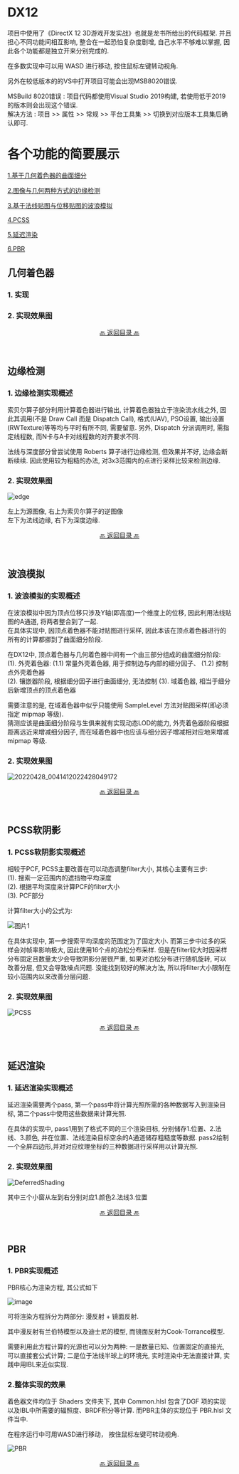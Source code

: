 # DX12
项目中使用了《DirectX 12 3D游戏开发实战》也就是龙书所给出的代码框架.  并且担心不同功能间相互影响, 整合在一起恐怕复杂度剧增, 自己水平不够难以掌握, 因此各个功能都是独立开来分别完成的.  

在多数实现中可以用 WASD 进行移动, 按住鼠标左键转动视角.  

另外在较低版本的的VS中打开项目可能会出现MSB8020错误.  

MSBuild 8020错误 : 项目代码都使用Visual Studio 2019构建, 若使用低于2019的版本则会出现这个错误.  
解决方法 : 项目 >> 属性 >> 常规 >> 平台工具集 >> 切换到对应版本工具集后确认即可.  


# **各个功能的简要展示**  

[1.基于几何着色器的曲面细分](#几何着色器)

[2.图像与几何两种方式的边缘检测](#边缘检测)

[3.基于法线贴图与位移贴图的波浪模拟](#波浪模拟)

[4.PCSS](#PCSS软阴影)

[5.延迟渲染](#延迟渲染)

[6.PBR](#PBR)

## 几何着色器
### 1. 实现
  
    
### 2. 实现效果图  

  
<p align="center"><a href="#DX12">🔙 返回目录 🔙</a></p><br>  
      
      
## 边缘检测
### 1. 边缘检测实现概述  
索贝尔算子部分利用计算着色器进行输出, 计算着色器独立于渲染流水线之外, 因此其调用(不是 Draw Call 而是 Dispatch Call), 格式(UAV), PSO设置, 输出设置(RWTexture<Type>)等等均与平时有所不同, 需要留意. 另外, Dispatch 分派调用时, 需指定线程数, 而N卡与A卡对线程数的对齐要求不同.  
  
法线与深度部分曾尝试使用 Roberts 算子进行边缘检测, 但效果并不好, 边缘会断断续续. 因此使用较为粗糙的办法, 对3x3范围内的点进行采样比较来检测边缘.  
  

### 2. 实现效果图
![edge](https://user-images.githubusercontent.com/79561572/165698802-85d70bd0-c269-4e1d-955f-b76e12d5bd1f.png)

左上为源图像, 右上为索贝尔算子的逆图像  
左下为法线边缘, 右下为深度边缘.  
  
<p align="center"><a href="#DX12">🔙 返回目录 🔙</a></p><br>


## 波浪模拟
### 1. 波浪模拟的实现概述

在波浪模拟中因为顶点位移只涉及Y轴(即高度)一个维度上的位移, 因此利用法线贴图的A通道, 将两者整合到了一起.  
在具体实现中, 因顶点着色器不能对贴图进行采样, 因此本该在顶点着色器进行的所有的计算都挪到了曲面细分阶段.  

在DX12中, 顶点着色器与几何着色器中间有一个由三部分组成的曲面细分阶段:  
(1). 外壳着色器: (1.1) 常量外壳着色器, 用于控制边与内部的细分因子、 (1.2) 控制点外壳着色器  
(2). 镶嵌器阶段, 根据细分因子进行曲面细分, 无法控制
(3). 域着色器, 相当于细分后新增顶点的顶点着色器  

需要注意的是, 在域着色器中似乎只能使用 SampleLevel 方法对贴图采样(即必须指定 mipmap 等级).  
猜测应该是曲面细分阶段与生俱来就有实现动态LOD的能力, 外壳着色器阶段根据距离远近来增减细分因子, 而在域着色器中也应该与细分因子增减相对应地来增减 mipmap 等级. 

### 2. 实现效果图
![20220428_0041412022428049172](https://user-images.githubusercontent.com/79561572/165559384-b4bf9208-228c-40bc-a63a-929168338259.gif)  



<p align="center"><a href="#DX12">🔙 返回目录 🔙</a></p><br>


## PCSS软阴影
### 1. PCSS软阴影实现概述

相较于PCF, PCSS主要改善在可以动态调整filter大小, 其核心主要有三步:  
  (1). 搜索一定范围内的遮挡物平均深度  
  (2). 根据平均深度来计算PCF的filter大小  
  (3). PCF部分  

计算filter大小的公式为:

![图片1](https://user-images.githubusercontent.com/79561572/165554169-2dc04a7f-801d-40be-86e0-d8a0bc70fab9.png)

在具体实现中, 第一步搜索平均深度的范围定为了固定大小. 而第三步中过多的采样会对帧率影响极大, 因此使用16个点的泊松分布采样. 但是在filter较大时因采样分布固定且数量太少会导致阴影分层很严重, 如果对泊松分布进行随机旋转, 可以改善分层, 但又会导致噪点问题. 没能找到较好的解决方法, 所以将filter大小限制在较小范围内以来改善分层问题.

### 2. 实现效果图
![PCSS](https://user-images.githubusercontent.com/79561572/165555067-bd7a68e6-a944-48ca-ba73-3d84d9ed82fb.png)  


<p align="center"><a href="#DX12">🔙 返回目录 🔙</a></p><br>


## 延迟渲染
### 1. 延迟渲染实现概述
延迟渲染需要两个pass, 第一个pass中将计算光照所需的各种数据写入到渲染目标, 第二个pass中使用这些数据来计算光照. 

在具体的实现中, pass1用到了格式不同的三个渲染目标, 分别储存1.位置、2.法线、3.颜色, 并在位置、法线渲染目标空余的A通道储存粗糙度等数据. pass2绘制一个全屏四边形,并对对应纹理坐标的三种数据进行采样用以计算光照.

### 2. 实现效果图
![DeferredShading](https://user-images.githubusercontent.com/79561572/165546247-317c510a-6139-4cf5-85b0-f3046661f03e.png)


其中三个小窗从左到右分别对应1.颜色2.法线3.位置  



<p align="center"><a href="#DX12">🔙 返回目录 🔙</a></p><br>

## PBR
### 1. PBR实现概述

PBR核心为渲染方程, 其公式如下

![image](https://user-images.githubusercontent.com/79561572/165524163-7156a9b3-f7db-426b-9975-5d1999d4ea94.png)

可将渲染方程拆分为两部分: 漫反射 + 镜面反射.

其中漫反射有兰伯特模型以及迪士尼的模型, 而镜面反射为Cook-Torrance模型.

需要利用此方程计算的光源也可以分为两种: 一是数量已知、位置固定的直接光, 可以直接套公式计算; 二是位于法线半球上的环境光, 实时渲染中无法直接计算, 实践中用IBL来近似实现.


### 2.整体实现的效果

着色器文件均位于 Shaders 文件夹下, 其中 Common.hlsl 包含了DGF 项的实现以及IBL中所需要的辐照度、BRDF积分等计算. 而PBR主体的实现位于 PBR.hlsl 文件当中.

在程序运行中可用WASD进行移动， 按住鼠标左键可转动视角.

![PBR](https://user-images.githubusercontent.com/79561572/165525515-40f28063-5ff5-4b9e-976c-191f62695aec.png)  






<p align="center"><a href="#DX12">🔙 返回目录 🔙</a></p><br>
